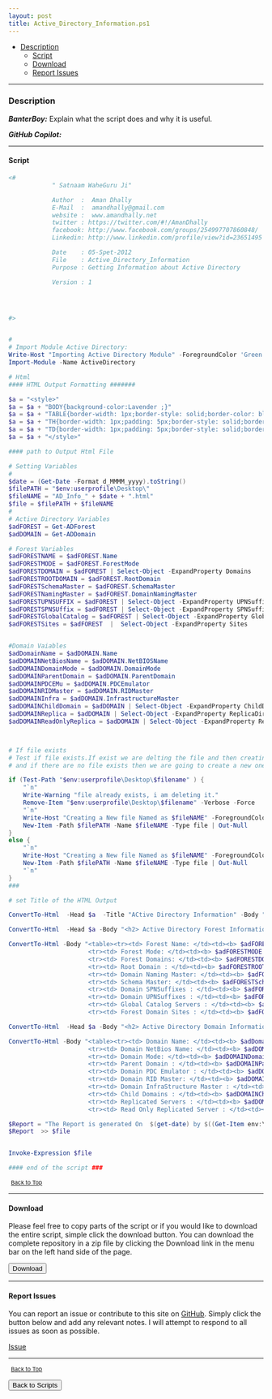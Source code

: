 ```yaml
---
layout: post
title: Active_Directory_Information.ps1
---
```


- [Description](#description)
  - [Script](#script)
  - [Download](#download)
  - [Report Issues](#report-issues)

---

### Description

**_BanterBoy:_** Explain what the script does and why it is useful.

**_GitHub Copilot:_**

---

#### Script

```powershell
<#
			" Satnaam WaheGuru Ji"

			Author  :  Aman Dhally
			E-Mail  :  amandhally@gmail.com
			website :  www.amandhally.net
			twitter : https://twitter.com/#!/AmanDhally
			facebook: http://www.facebook.com/groups/254997707860848/
			Linkedin: http://www.linkedin.com/profile/view?id=23651495

			Date	: 05-Spet-2012
			File	: Active_Directory_Information
			Purpose : Getting Information about Active Directory

			Version : 1




#>


#
# Import Module Active Directory:
Write-Host "Importing Active Directory Module" -ForegroundColor 'Green'
Import-Module -Name ActiveDirectory

# Html
#### HTML Output Formatting #######

$a = "<style>"
$a = $a + "BODY{background-color:Lavender ;}"
$a = $a + "TABLE{border-width: 1px;border-style: solid;border-color: black;border-collapse: collapse;}"
$a = $a + "TH{border-width: 1px;padding: 5px;border-style: solid;border-color: black;background-color:thistle}"
$a = $a + "TD{border-width: 1px;padding: 5px;border-style: solid;border-color: black;background-color:PaleGoldenrod}"
$a = $a + "</style>"

#### path to Output Html File

# Setting Variables
#
$date = (Get-Date -Format d_MMMM_yyyy).toString()
$filePATH = "$env:userprofile\Desktop\"
$fileNAME = "AD_Info_" + $date + ".html"
$file = $filePATH + $fileNAME
#
# Active Directory Variables
$adFOREST = Get-ADForest
$adDOMAIN = Get-ADDomain

# Forest Variables
$adFORESTNAME = $adFOREST.Name
$adFORESTMODE = $adFOREST.ForestMode
$adFORESTDOMAIN = $adFOREST | Select-Object -ExpandProperty Domains
$adFORESTROOTDOMAIN = $adFOREST.RootDomain
$adFORESTSchemaMaster = $adFOREST.SchemaMaster
$adFORESTNamingMaster = $adFOREST.DomainNamingMaster
$adFORESTUPNSUFFIX = $adFOREST | Select-Object -ExpandProperty UPNSuffixes
$adFORESTSPNSUffix = $adFOREST | Select-Object -ExpandProperty SPNSuffixes
$adFORESTGlobalCatalog = $adFOREST | Select-Object -ExpandProperty GlobalCatalogs
$adFORESTSites = $adFOREST  |  Select-Object -ExpandProperty Sites


#Domain Vaiables
$adDomainName = $adDOMAIN.Name
$adDOMAINNetBiosName = $adDOMAIN.NetBIOSName
$adDOMAINDomainMode = $adDOMAIN.DomainMode
$adDOMAINParentDomain = $adDOMAIN.ParentDomain
$adDOMAINPDCEMu = $adDOMAIN.PDCEmulator
$adDOMAINRIDMaster = $adDOMAIN.RIDMaster
$adDOMAINInfra = $adDOMAIN.InfrastructureMaster
$adDOMAINChildDomain = $adDOMAIN | Select-Object -ExpandProperty ChildDomains
$adDOMAINReplica = $adDOMAIN | Select-Object -ExpandProperty ReplicaDirectoryServers
$adDOMAINReadOnlyReplica = $adDOMAIN | Select-Object -ExpandProperty ReadOnlyReplicaDirectoryServers



# If file exists
# Test if file exists.If exist we are delting the file and then creating a new one
# and if there are no file exists then we are going to create a new one

if (Test-Path "$env:userprofile\Desktop\$filename" ) {
	"`n"
	Write-Warning "file already exists, i am deleting it."
	Remove-Item "$env:userprofile\Desktop\$filename" -Verbose -Force
	"`n"
	Write-Host "Creating a New file Named as $fileNAME" -ForegroundColor 'Green'
	New-Item -Path $filePATH -Name $fileNAME -Type file | Out-Null
}
else {
	"`n"
	Write-Host "Creating a New file Named as $fileNAME" -ForegroundColor 'Green'
	New-Item -Path $filePATH -Name $fileNAME -Type file | Out-Null
	"`n"
}
###

# set Title of the HTML Output

ConvertTo-Html  -Head $a  -Title "ACtive Directory Information" -Body "<h1> Active Directory Information for :  $adFORESTNAME </h1>" > $file

ConvertTo-Html  -Head $a -Body "<h2> Active Directory Forest Information. </h2>"  >> $file

ConvertTo-Html -Body "<table><tr><td> Forest Name: </td><td><b> $adFORESTNAME </b></td></tr> `
					  <tr><td> Forest Mode: </td><td><b> $adFORESTMODE </b></td></tr> `
					  <tr><td> Forest Domains: </td><td><b> $adFORESTDOMAIN </b></td></tr> `
					  <tr><td> Root Domain : </td><td><b> $adFORESTROOTDOMAIN </b></td></tr> `
					  <tr><td> Domain Naming Master: </td><td><b> $adFORESTNamingMaster </b></td></tr> `
					  <tr><td> Schema Master: </td><td><b> $adFORESTSchemaMaster </b></td></tr> `
			 		  <tr><td> Domain SPNSuffixes : </td><td><b> $adFORESTSPNSUffix </b></td></tr> `
					  <tr><td> Domain UPNSuffixes : </td><td><b> $adFORESTUPNSUFFI </b></td></tr> `
					  <tr><td> Global Catalog Servers : </td><td><b> $adFORESTGlobalCatalog </b></td></tr> `
					  <tr><td> Forest Domain Sites : </td><td><b> $adFORESTSites </b></td></tr></table>" >> $file

ConvertTo-Html  -Head $a -Body "<h2> Active Directory Domain Information. </h2>"  >> $file

ConvertTo-Html -Body "<table><tr><td> Domain Name: </td><td><b> $adDomainName </b></td></tr> `
					  <tr><td> Domain NetBios Name: </td><td><b> $adDOMAINNetBiosName </b></td></tr> `
					  <tr><td> Domain Mode: </td><td><b> $adDOMAINDomainMode </b></td></tr> `
					  <tr><td> Parent Domain : </td><td><b> $adDOMAINParentDomain </b></td></tr> `
					  <tr><td> Domain PDC Emulator : </td><td><b> $adDOMAINPDCEMu </b></td></tr> `
					  <tr><td> Domain RID Master: </td><td><b> $adDOMAINRIDMaster </b></td></tr> `
			 		  <tr><td> Domain InfraStructure Master : </td><td><b> $adDOMAINInfra </b></td></tr> `
					  <tr><td> Child Domains : </td><td><b> $adDOMAINChildDomain </b></td></tr> `
					  <tr><td> Replicated Servers : </td><td><b> $adDOMAINReplica</b></td></tr> `
					  <tr><td> Read Only Replicated Server : </td><td><b> $adDOMAINReadOnlyReplica </b></td></tr></table>" >> $file

$Report = "The Report is generated On  $(get-date) by $((Get-Item env:\username).Value) on computer $((Get-Item env:\Computername).Value)"
$Report  >> $file


Invoke-Expression $file

#### end of the script ###
```

<span style="font-size:11px;"><a href="#"><i class="fas fa-caret-up" aria-hidden="true" style="color: white; margin-right:5px;"></i>Back to Top</a></span>

---

#### Download

Please feel free to copy parts of the script or if you would like to download the entire script, simple click the download button. You can download the complete repository in a zip file by clicking the Download link in the menu bar on the left hand side of the page.

<button class="btn" type="submit" onclick="window.open('/PowerShell/scripts/activeDirectory/Active_Directory_Information.ps1')">
    <i class="fa fa-cloud-download-alt">
    </i>
        Download
</button>

---

#### Report Issues

You can report an issue or contribute to this site on <a href="https://github.com/BanterBoy/scripts-blog/issues">GitHub</a>. Simply click the button below and add any relevant notes. I will attempt to respond to all issues as soon as possible.

<!-- Place this tag where you want the button to render. -->

<a class="github-button" href="https://github.com/BanterBoy/scripts-blog/issues/new?title=Active_Directory_Information.ps1&body=There is a problem with this function. Please find details below." data-show-count="true" aria-label="Issue BanterBoy/scripts-blog on GitHub">Issue</a>

---

<span style="font-size:11px;"><a href="#"><i class="fas fa-caret-up" aria-hidden="true" style="color: white; margin-right:5px;"></i>Back to Top</a></span>

<a href="/menu/_pages/scripts.html">
    <button class="btn">
        <i class='fas fa-reply'>
        </i>
            Back to Scripts
    </button>
</a>

[1]: http://ecotrust-canada.github.io/markdown-toc
[2]: https://github.com/googlearchive/code-prettify
